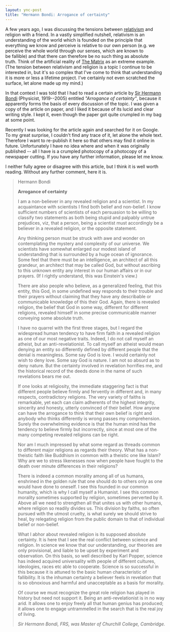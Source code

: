 ```yaml
---
layout: ync-post
title: "Hermann Bondi: Arrogance of certainty"
---
```


A few years ago, I was discussing the tensions between
[relativism](http://en.wikipedia.org/wiki/Relativism) and religion with a friend. In a vastly
simplified nutshell, relativism is an understanding of the world which is founded on the principle
that everything we know and perceive is relative to our own person (e.g. we perceive the whole world
through our senses, which are known to be fallible) and that there can therefore be no such thing
as absolute truth. Think of the artificial reality of
[The Matrix](http://www.imdb.com/title/tt0133093/) as an extreme example. (The tension between
relativism and religion is a topic I continue to be interested in, but it's so complex that I've
come to think that understanding it is more or less a lifetime project. I've certainly not even
scratched the surface, let alone made up my
mind.)

In that context I was told that I had to read a certain article by
[Sir Hermann Bondi](http://en.wikipedia.org/wiki/Herman_Bondi) (Physicist, 1919--2005) entitled
*"Arrogance of certainty"*, because it apparently forms the basis of every discussion of the topic.
I was given a copy of the article on paper, and I liked it because of its lucid and clear writing
style. I kept it, even though the paper got quite crumpled in my bag at some
point.

Recently I was looking for the article again and searched for it on Google. To my
great surprise, I couldn't find any trace of it, let alone the whole text. Therefore I want to
re-publish it here so that others may find it online in future. Unfortunately I have no idea where
and when it was originally published -- all I have is a crumpled photocopy of a photocopy of a
newspaper cutting. If you have any further information, please let me
know.

I neither fully agree or disagree with this article, but I think it is well worth
reading. Without any further comment, here it is.

<blockquote><p>Hermann Bondi</p>
<p><strong>Arrogance of certainty</strong></p>
<p>I am a non-believer in any revealed religion and a scientist. In my acquaintance
with scientists I find both belief and non-belief. I know sufficient numbers of scientists of each
persuasion to be willing to classify two statements as both being stupid and palpably untrue
prejudices, viz, that a person, being a scientist must accordingly be a believer in a revealed
religion, or the opposite
statement.</p>
<p>Any thinking person must be struck with awe and wonder on contemplating the
mystery and complexity of our universe. We scientists have somewhat enlarged our modest island of
understanding that is surrounded by a huge ocean of ignorance. Some feel that there must be an
intelligence, an architect of all this grandeur, an architect that may be called God, but without
ascribing to this unknown entity any interest in our human affairs or in our prayers. (If I rightly
understand, this was Einstein's
view.)</p>
<p>There are also people who believe, as a generalized feeling, that this entity, this
God, in some undefined way responds to their trouble and their prayers without claiming that they
have any describable or communicable knowledge of this their God. Again, there is revealed religion,
the belief that God in some way, different for different religions, revealed himself in some precise
communicable manner conveying some absolute
truth.</p>
<p>I have no quarrel with the first three stages, but I regard the widespread human
tendency to have firm faith in a revealed religion as one of our most negative traits. Indeed, I do
not call myself an atheist, but an anti-revelationist. To call myself an atheist would mean denying
an entity so differently defined by different people that the denial is meaningless. Some say God is
love. I would certainly not wish to deny love. Some say God is nature. I am not so absurd as to deny
nature. But the certainty involved in revelation horrifies me, and the historical record of the
deeds done in the name of such revelations bears me
out.</p>
<p>If one looks at religiosity, the immediate staggering fact is that different people
believe firmly and fervently in different and, in many respects, contradictory religions. The very
variety of faiths is remarkable, yet each can claim adherents of the highest integrity, sincerity
and honesty, utterly convinced of their belief. How anyone can have the arrogance to think that
their own belief is right and anybody who thinks differently is wrong passes my comprehension.
Surely the overwhelming evidence is that the human mind has the tendency to believe firmly but
incorrectly, since at most one of the many competing revealed religions can be
right.</p>
<p>Nor am I much impressed by what some regard as threads common to different major
religions as regards their theory. What has a non-theistic faith like Buddhism in common with a
theistic one like Islam? Why are we to stress likenesses now when people have fought to the death
over minute differences in their
religions?</p>
<p>There is indeed a common morality among all of us humans, enshrined in the golden
rule that one should do to others only as one would have done to oneself. I see this founded in our
common humanity, which is why I call myself a Humanist. I see this common morality sometimes
supported by religion, sometimes perverted by it. Above all we need to strengthen all that unites us
with other humans, where religion so readily divides us. This division by faiths, so often pursued
with the utmost cruelty, is what surely we should strive to heal, by relegating religion from the
public domain to that of individual belief or
non-belief.</p>
<p>What I abhor about revealed religion is its supposed absolute certainty. It is
here that I see the real conflict between science and religion. In science we know that our
understanding, our theories are only provisional, and liable to be upset by experiment and
observation. On this basis, so well described by Karl Popper, science has indeed acquired
universality with people of different cultures, ideologies, races etc able to cooperate. Science is
so successful in this because it is attuned to the basic human characteristic of fallibility. It is
the inhuman certainty a believer feels in revelation that is so obnoxious and harmful and
unacceptable as a basis for
morality.</p>
<p>Of course we must recognize the great role religion has played in history but need
not support it. Being an anti-revelationist is in no way arid. It allows one to enjoy freely all
that human genius has produced; it allows one to engage untrammelled in the search that is the real
joy of living.</p>
<p><em>Sir Hermann Bondi, FRS, was Master of Churchill College, Cambridge.</em></p>
</blockquote>
